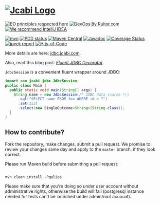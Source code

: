 # [![Jcabi Logo](https://www.jcabi.com/logo-square.svg)](https://www.jcabi.com/logo-square.svg)

[![EO principles respected here](https://www.elegantobjects.org/badge.svg)](https://www.elegantobjects.org)
[![DevOps By Rultor.com](https://www.rultor.com/b/jcabi/jcabi-jdbc)](https://www.rultor.com/p/jcabi/jcabi-jdbc)
[![We recommend IntelliJ IDEA](https://www.elegantobjects.org/intellij-idea.svg)](https://www.jetbrains.com/idea/)

[![mvn](https://github.com/jcabi/jcabi-jdbc/actions/workflows/mvn.yml/badge.svg)](https://github.com/jcabi/jcabi-jdbc/actions/workflows/mvn.yml)
[![PDD status](https://www.0pdd.com/svg?name=jcabi/jcabi-jdbc)](https://www.0pdd.com/p?name=jcabi/jcabi-jdbc)
[![Maven Central](https://maven-badges.herokuapp.com/maven-central/com.jcabi/jcabi-jdbc/badge.svg)](https://maven-badges.herokuapp.com/maven-central/com.jcabi/jcabi-jdbc)
[![Javadoc](https://javadoc.io/badge/com.jcabi/jcabi-jdbc.svg)](https://www.javadoc.io/doc/com.jcabi/jcabi-jdbc)
[![Coverage Status](https://coveralls.io/repos/jcabi/jcabi-jdbc/badge.svg?branch=__rultor&service=github)](https://coveralls.io/github/jcabi/jcabi-jdbc?branch=__rultor)
[![jpeek report](https://i.jpeek.org/com.jcabi/jcabi-jdbc/badge.svg)](https://i.jpeek.org/com.jcabi/jcabi-jdbc/)
[![Hits-of-Code](https://hitsofcode.com/github/jcabi/jcabi-jdbc)](https://hitsofcode.com/view/github/jcabi-jdbc)

More details are here: [jdbc.jcabi.com](http://jdbc.jcabi.com/index.html).

Also, read this blog post:
[_Fluent JDBC Decorator_](http://www.yegor256.com/2014/08/18/fluent-jdbc-decorator.html).

`JdbcSession` is a convenient fluent wrapper around JDBC:

```java
import com.jcabi.jdbc.JdbcSession;
public class Main {
  public static void main(String[] args) {
    String name = new JdbcSession(/* JDBC data source */)
      .sql("SELECT name FROM foo WHERE id = ?")
      .set(123)
      .select(new SingleOutcome<String>(String.class));
  }
}
```

## How to contribute?

Fork the repository, make changes, submit a pull request.
We promise to review your changes same day and apply to
the `master` branch, if they look correct.

Please run Maven build before submitting a pull request:

```shell

mvn clean install -Pqulice
```

Please make sure that you're doing so under user account without administrative
rights, otherwise the build will fail (postgresql instance needed for tests
can't be launched under admin/root account).
